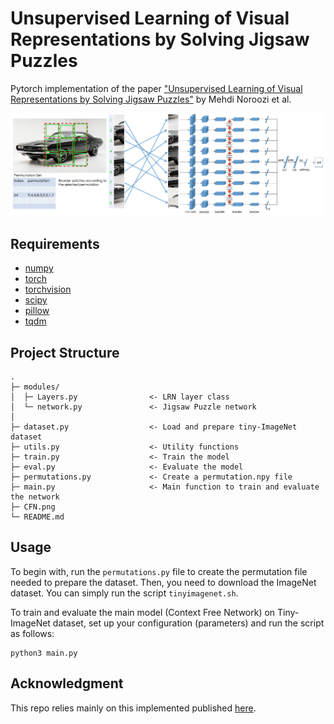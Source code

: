 # Unsupervised Learning of Visual Representations by Solving Jigsaw Puzzles
Pytorch implementation of the paper ["Unsupervised Learning of Visual Representations by Solving Jigsaw Puzzles"](https://arxiv.org/abs/1603.09246) by Mehdi Noroozi et al.


![CFN](CFN.png)


## Requirements
- [numpy](http://www.numpy.org/)
- [torch](https://pytorch.org/)
- [torchvision](https://pypi.org/project/torchvision/)
- [scipy](https://pypi.org/project/scipy/)
- [pillow](https://pypi.org/project/Pillow/)
- [tqdm](https://pypi.org/project/tqdm/)

## Project Structure

```
.
├─ modules/
│  ├─ Layers.py                <- LRN layer class
│  └─ network.py               <- Jigsaw Puzzle network
│
├─ dataset.py                  <- Load and prepare tiny-ImageNet dataset 
├─ utils.py                    <- Utility functions
├─ train.py                    <- Train the model
├─ eval.py                     <- Evaluate the model
├─ permutations.py             <- Create a permutation.npy file
├─ main.py                     <- Main function to train and evaluate the network
├─ CFN.png          
└─ README.md
```


## Usage
To begin with, run the `permutations.py` file to create the permutation file needed to prepare the dataset. Then, you need to download the ImageNet dataset. You can simply run the script `tinyimagenet.sh`.

To train and evaluate the main model (Context Free Network) on Tiny-ImageNet dataset, set up your configuration (parameters) and run the script as follows:

```
python3 main.py
```

## Acknowledgment
This repo relies mainly on this implemented published [here](https://github.com/bbrattoli/JigsawPuzzlePytorch).
